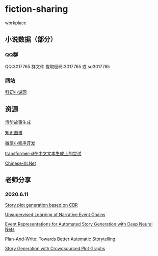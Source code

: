 # fiction-sharing
workplace

## 小说数据（部分）

### QQ群

QQ:3017765 群文件
提取密码:3017765 或 sd3017765

### 网站

[科幻小说网](http://www.kehuan.net.cn/ "科幻小说网")

## 资源

[清华故事生成](https://github.com/THUNLP-MT/TG-Reading-List#text_generation "清华故事生成")

[知识图谱](ownthink.com "知识图谱")

[微信小程序开发](developers.weixin.qq.com "微信小程序开发")

[transformer-xl在中文文本生成上的尝试](https://github.com/GaoPeng97/transformer-xl-Chinese "transformer-xl在中文文本生成上的尝试")

[Chinese-XLNet](https://github.com/ymcui/Chinese-XLNet 'Chinese-XLNet')

## 老师分享

### 2020.6.11
[Story plot generation based on CBR](https://www.researchgate.net/publication/285319204_Story_Plot_Generation_based_on_CBR "Story plot generation based on CBR")

[Unsupervised Learning of Narrative Event Chains](https://www.aclweb.org/anthology/P08-1090.pdf "Unsupervised Learning of Narrative Event Chains")

[Event Representations for Automated Story Generation with Deep Neural Nets](https://www.aaai.org/ocs/index.php/AAAI/AAAI18/paper/download/17046/15769 "Event Representations for Automated Story Generation with Deep Neural Nets")

[Plan-And-Write: Towards Better Automatic Storytelling](http://vnpeng.net/papers/AAAI19-story-planning.pdf "Plan-And-Write: Towards Better Automatic Storytelling")

[Story Generation with Crowdsourced Plot Graphs](https://www.cc.gatech.edu/~riedl/pubs/aaai13.pdf "Story Generation with Crowdsourced Plot Graphs")

